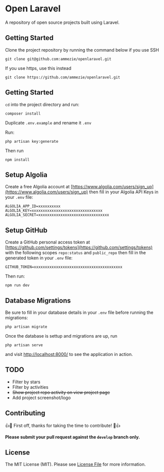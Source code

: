 # Open Laravel

A repository of open source projects built using Laravel.

## Getting Started

Clone the project repository by running the command below if you use SSH

`git clone git@github.com:ammezie/openlaravel.git`

If you use https, use this instead

`git clone https://github.com/ammezie/openlaravel.git`

## Getting Started

`cd` into the project directory and run:

`composer install`

Duplicate `.env.example` and rename it `.env`

Run:

`php artisan key:generate`

Then run

`npm install`

## Setup Algolia

Create a free Algolia account at [https://www.algolia.com/users/sign_up](https://www.algolia.com/users/sign_up) then fill in your Algolia API Keys in your `.env` file:

```
ALGOLIA_APP_ID=xxxxxxxxxx
ALGOLIA_KEY=xxxxxxxxxxxxxxxxxxxxxxxxxxxxxxxx
ALGOLIA_SECRET=xxxxxxxxxxxxxxxxxxxxxxxxxxxxxxxx
```

## Setup GitHub
Create a GitHub personal access token at [https://github.com/settings/tokens](https://github.com/settings/tokens) with the following scopes `repo:status` and `public_repo` then fill in the generated token in your `.env` file:

```
GITHUB_TOKEN=xxxxxxxxxxxxxxxxxxxxxxxxxxxxxxxxxxxxxxxx
```

Then run:

`npm run dev`

## Database Migrations

Be sure to fill in your database details in your `.env` file before running the migrations:

`php artisan migrate`

Once the database is settup and migrations are up, run

`php artisan serve`

and visit [http://localhost:8000/](http://localhost:8000/) to see the application in action.

## TODO

* Filter by stars
* Filter by activities
* ~~Show project repo activity on view project page~~
* Add project screenshot/logo

## Contributing

:+1::tada: First off, thanks for taking the time to contribute! :tada::+1:

**Please submit your pull request against the `develop` branch only.**

## License

The MIT License (MIT). Please see [License File](LICENSE.md) for more information.
